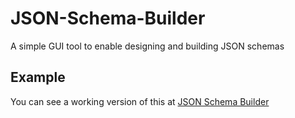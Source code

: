 # JSON-Schema-Builder
A simple GUI tool to enable designing and building JSON schemas

## Example
You can see a working version of this at [JSON Schema Builder](https://bjdash.github.io/JSON-Schema-Builder/)
